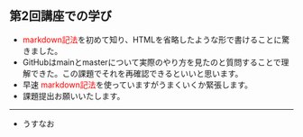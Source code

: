 ## 第2回講座での学び  
* <span style="color: red;">markdown記法</span>を初めて知り、HTMLを省略したような形で書けることに驚きました。  
* GitHubはmainとmasterについて実際のやり方を見たのと質問することで理解できた。この課題でそれを再確認できるといいと思います。  
* 早速 <span style="color: red;">markdown記法</span>を使っていますがうまくいくか緊張します。  
* 課題提出お願いいたします。  
***  
* うすなお  
